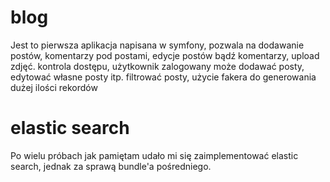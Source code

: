 # blog
Jest to pierwsza aplikacja napisana w symfony, pozwala na dodawanie postów, komentarzy pod postami, edycje postów bądź komentarzy, upload zdjęć.
kontrola dostępu, użytkownik zalogowany może dodawać posty, edytować własne posty itp. filtrować posty, użycie fakera do generowania dużej ilości rekordów

# elastic search
Po wielu próbach jak pamiętam udało mi się zaimplementować elastic search, jednak za sprawą bundle'a pośredniego.
